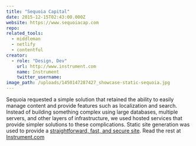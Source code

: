 ```yaml
---
title: "Sequoia Capital"
date: 2015-12-15T02:43:00.000Z
website: https://www.sequoiacap.com
repo:
related_tools:
  - middleman
  - netlify
  - contentful
creator:
  - role: "Design, Dev"
    url: http://www.instrument.com
    name: Instrument
    twitter_username:
image_path: /uploads/1450147287427_showcase-static-sequoia.jpg
---
```

Sequoia requested a simple solution that retained the ability to easily manage content and provide features such as localization and search. Instead of building something complex using large databases, multiple servers, and other layers of infrastructure, we used hosted services that provide simpler solutions to these complications. Static site generation was used to provide a [straightforward, fast, and secure site](http://www.smashingmagazine.com/2015/11/modern-static-website-generators-next-big-thing/). Read the rest at [Instrument.com](http://www.instrument.com/latest/when-simple-is-the-only-option)
